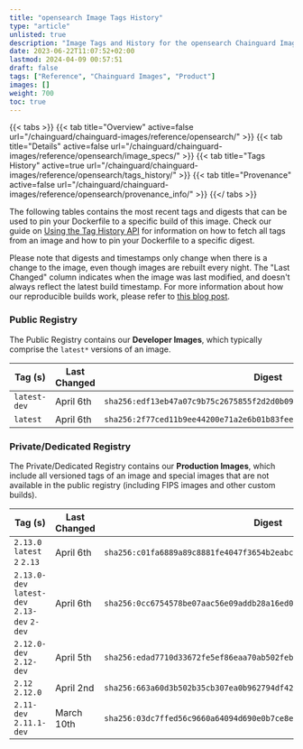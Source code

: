 ```yaml
---
title: "opensearch Image Tags History"
type: "article"
unlisted: true
description: "Image Tags and History for the opensearch Chainguard Image"
date: 2023-06-22T11:07:52+02:00
lastmod: 2024-04-09 00:57:51
draft: false
tags: ["Reference", "Chainguard Images", "Product"]
images: []
weight: 700
toc: true
---
```


{{< tabs >}}
{{< tab title="Overview" active=false url="/chainguard/chainguard-images/reference/opensearch/" >}}
{{< tab title="Details" active=false url="/chainguard/chainguard-images/reference/opensearch/image_specs/" >}}
{{< tab title="Tags History" active=true url="/chainguard/chainguard-images/reference/opensearch/tags_history/" >}}
{{< tab title="Provenance" active=false url="/chainguard/chainguard-images/reference/opensearch/provenance_info/" >}}
{{</ tabs >}}

The following tables contains the most recent tags and digests that can be used to pin your Dockerfile to a specific build of this image. Check our guide on [Using the Tag History API](/chainguard/chainguard-images/using-the-tag-history-api/) for information on how to fetch all tags from an image and how to pin your Dockerfile to a specific digest.

Please note that digests and timestamps only change when there is a change to the image, even though images are rebuilt every night. The "Last Changed" column indicates when the image was last modified, and doesn't always reflect the latest build timestamp. For more information about how our reproducible builds work, please refer to [this blog post](https://www.chainguard.dev/unchained/reproducing-chainguards-reproducible-image-builds).

### Public Registry
The Public Registry contains our **Developer Images**, which typically comprise the `latest*` versions of an image.

| Tag (s)       | Last Changed | Digest                                                                    |
|---------------|--------------|---------------------------------------------------------------------------|
|  `latest-dev` | April 6th    | `sha256:edf13eb47a07c9b75c2675855f2d2d0b0949e8babdbedc0a437af758df5f9a73` |
|  `latest`     | April 6th    | `sha256:2f77ced11b9ee44200e71a2e6b01b83feeee0e30301e063ac71bce52bd2df24b` |


### Private/Dedicated Registry
The Private/Dedicated Registry contains our **Production Images**, which include all versioned tags of an image and special images that are not available in the public registry (including FIPS images and other custom builds).

| Tag (s)                                       | Last Changed | Digest                                                                    |
|-----------------------------------------------|--------------|---------------------------------------------------------------------------|
|  `2.13.0` `latest` `2` `2.13`                 | April 6th    | `sha256:c01fa6889a89c8881fe4047f3654b2eabc454ecf2701ffcec3d60ea3130a1448` |
|  `2.13.0-dev` `latest-dev` `2.13-dev` `2-dev` | April 6th    | `sha256:0cc6754578be07aac56e09addb28a16ed00c1b0311a01d84ba99f01a61f089b8` |
|  `2.12.0-dev` `2.12-dev`                      | April 5th    | `sha256:edad7710d33672fe5ef86eaa70ab502feb6e6cb9009bed9cc49091caf3306a4a` |
|  `2.12` `2.12.0`                              | April 2nd    | `sha256:663a60d3b502b35cb307ea0b962794df42d3d313dafd2b09ee2f6027227ae039` |
|  `2.11-dev` `2.11.1-dev`                      | March 10th   | `sha256:03dc7ffed56c9660a64094d690e0b7ce8e9d218721aee5dc9cfecec7ddb39fd5` |

